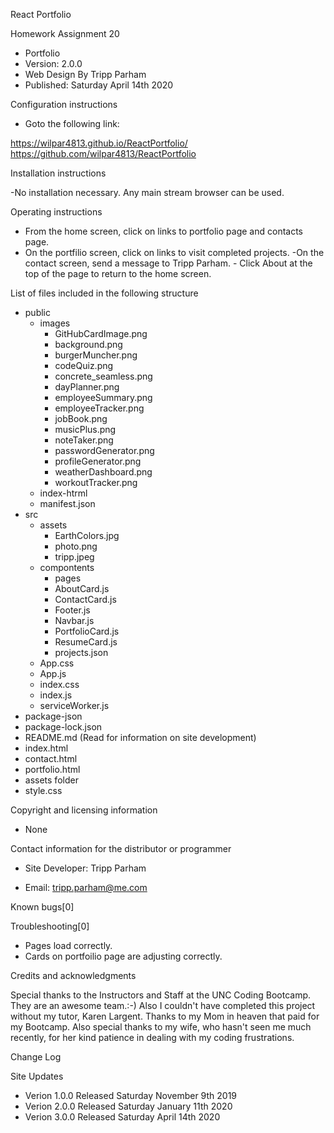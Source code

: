 React Portfolio

Homework Assignment 20

- Portfolio 
- Version: 2.0.0 
- Web Design By Tripp Parham 
- Published: Saturday April 14th 2020

Configuration instructions

- Goto the following link:

https://wilpar4813.github.io/ReactPortfolio/
https://github.com/wilpar4813/ReactPortfolio

Installation instructions

-No installation necessary. Any main stream browser can be used.

Operating instructions

- From the home screen, click on links to portfolio page and contacts page. 
- On the portfilio screen, click on links to visit completed projects. -On the contact screen, send a message to Tripp Parham. - Click About at the top of the page to return to the home screen.

List of files included in the following structure
- public
  - images
    - GitHubCardImage.png
    - background.png
    - burgerMuncher.png
    - codeQuiz.png
    - concrete_seamless.png
    - dayPlanner.png
    - employeeSummary.png
    - employeeTracker.png
    - jobBook.png
    - musicPlus.png
    - noteTaker.png
    - passwordGenerator.png
    - profileGenerator.png
    - weatherDashboard.png
    - workoutTracker.png
  - index-htrml
  - manifest.json
- src
  - assets
    - EarthColors.jpg
    - photo.png
    - tripp.jpeg
  - compontents
    - pages
    - AboutCard.js
    - ContactCard.js
    - Footer.js
    - Navbar.js
    - PortfolioCard.js
    - ResumeCard.js
    - projects.json
  - App.css
  - App.js
  - index.css
  - index.js
  - serviceWorker.js
- package-json
- package-lock.json
- README.md (Read for information on site development)  
- index.html
- contact.html 
- portfolio.html 
- assets folder 
- style.css

Copyright and licensing information

- None

Contact information for the distributor or programmer

- Site Developer: Tripp Parham 

- Email: tripp.parham@me.com

Known bugs[0]

Troubleshooting[0] 
- Pages load correctly. 
- Cards on portfoilio page are adjusting correctly.

Credits and acknowledgments

Special thanks to the Instructors and Staff at the UNC Coding Bootcamp. They are an awesome team.:-) Also I couldn't have completed this project without my tutor, Karen Largent. Thanks to my Mom in heaven that paid for my Bootcamp. Also special thanks to my wife, who hasn't seen me much recently, for her kind patience in dealing with my coding frustrations.

Change Log

Site Updates

- Verion 1.0.0 Released Saturday November 9th 2019 
- Verion 2.0.0 Released Saturday January 11th 2020
- Verion 3.0.0 Released Saturday April 14th 2020
